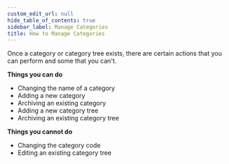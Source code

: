 ```yaml
---
custom_edit_url: null
hide_table_of_contents: true
sidebar_label: Manage Categories
title: How to Manage Categories
---
```


Once a category or category tree exists, there are certain actions that you can perform and some that you can't.

**Things you can do**

* Changing the name of a category
* Adding a new category
* Archiving an existing category
* Adding a new category tree
* Archiving an existing category tree

**Things you cannot do**

* Changing the category code
* Editing an existing category tree 